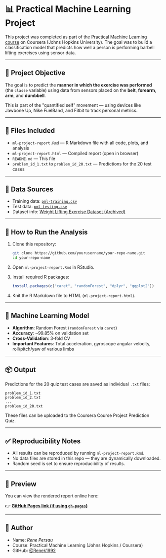 # 📊 Practical Machine Learning Project

This project was completed as part of the [Practical Machine Learning course](https://www.coursera.org/learn/practical-machine-learning) on Coursera (Johns Hopkins University). The goal was to build a classification model that predicts how well a person is performing barbell lifting exercises using sensor data.

---

## 📌 Project Objective

The goal is to predict the **manner in which the exercise was performed** (the `classe` variable) using data from sensors placed on the **belt**, **forearm**, **arm**, and **dumbbell**.

This is part of the "quantified self" movement — using devices like Jawbone Up, Nike FuelBand, and Fitbit to track personal metrics.

---

## 📁 Files Included

- `ml-project-report.Rmd` — R Markdown file with all code, plots, and analysis  
- `ml-project-report.html` — Compiled report (open in browser)  
- `README.md` — This file  
- `problem_id_1.txt` to `problem_id_20.txt` — Predictions for the 20 test cases  

---

## 🔗 Data Sources

- Training data: [`pml-training.csv`](https://d396qusza40orc.cloudfront.net/predmachlearn/pml-training.csv)  
- Test data: [`pml-testing.csv`](https://d396qusza40orc.cloudfront.net/predmachlearn/pml-testing.csv)  
- Dataset info: [Weight Lifting Exercise Dataset (Archived)](http://web.archive.org/web/20161224072740/http://groupware.les.inf.puc-rio.br/har)

---

## 🚀 How to Run the Analysis

1. Clone this repository:

   ```bash
   git clone https://github.com/yourusername/your-repo-name.git
   cd your-repo-name
   ```

2. Open `ml-project-report.Rmd` in RStudio.

3. Install required R packages:

   ```r
   install.packages(c("caret", "randomForest", "dplyr", "ggplot2"))
   ```

4. Knit the R Markdown file to HTML (`ml-project-report.html`).

---

## 🧪 Machine Learning Model

- **Algorithm**: Random Forest (`randomForest` via `caret`)  
- **Accuracy**: ~99.85% on validation set  
- **Cross-Validation**: 3-fold CV  
- **Important Features**: Total acceleration, gyroscope angular velocity, roll/pitch/yaw of various limbs  

---

## 📦 Output

Predictions for the 20 quiz test cases are saved as individual `.txt` files:

```
problem_id_1.txt  
problem_id_2.txt  
...  
problem_id_20.txt  
```

These files can be uploaded to the Coursera Course Project Prediction Quiz.

---

## ✅ Reproducibility Notes

- All results can be reproduced by running `ml-project-report.Rmd`.  
- No data files are stored in this repo — they are dynamically downloaded.  
- Random seed is set to ensure reproducibility of results.  

---

## 📸 Preview

You can view the rendered report online here:

👉 **[GitHub Pages link (if using `gh-pages`)](https://yourusername.github.io/your-repo-name/ml-project-report.html)**

---

## 🧠 Author

- Name: *Rene Persau*  
- Course: Practical Machine Learning (Johns Hopkins / Coursera)  
- GitHub: [@Renek1992](https://github.com/Renek1992)
